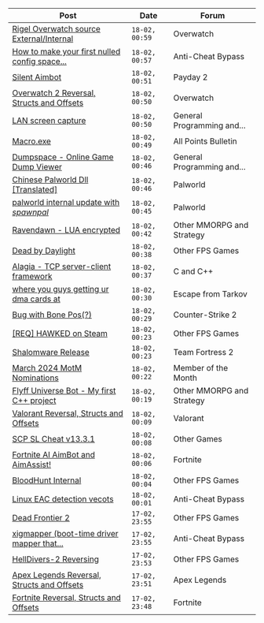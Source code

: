 |Post|Date|Forum|
|----|----|-----|
|[Rigel Overwatch source External/Internal](https://www.unknowncheats.me/forum/overwatch/623327-rigel-overwatch-source-external-internal.html)|`18-02, 00:59`|Overwatch|
|[How to make your first nulled config space...](https://www.unknowncheats.me/forum/anti-cheat-bypass/623940-nulled-config-space-pcileech-fpga-firmware-hot-vgk-bypass.html)|`18-02, 00:57`|Anti-Cheat Bypass|
|[Silent Aimbot](https://www.unknowncheats.me/forum/payday-2-a/623939-silent-aimbot.html)|`18-02, 00:51`|Payday 2|
|[Overwatch 2 Reversal, Structs and Offsets](https://www.unknowncheats.me/forum/overwatch/516727-overwatch-2-reversal-structs-offsets.html)|`18-02, 00:50`|Overwatch|
|[LAN screen capture](https://www.unknowncheats.me/forum/general-programming-and-reversing/623408-lan-screen-capture.html)|`18-02, 00:50`|General Programming and...|
|[Macro.exe](https://www.unknowncheats.me/forum/all-points-bulletin/612729-macro-exe.html)|`18-02, 00:49`|All Points Bulletin|
|[Dumpspace - Online Game Dump Viewer](https://www.unknowncheats.me/forum/general-programming-and-reversing/623386-dumpspace-online-game-dump-viewer.html)|`18-02, 00:46`|General Programming and...|
|[Chinese Palworld Dll \[Translated\]](https://www.unknowncheats.me/forum/palworld/623602-chinese-palworld-dll-translated.html)|`18-02, 00:46`|Palworld|
|[palworld internal update with *spawnpal*](https://www.unknowncheats.me/forum/palworld/623520-palworld-internal-update-spawnpal.html)|`18-02, 00:45`|Palworld|
|[Ravendawn - LUA encrypted](https://www.unknowncheats.me/forum/other-mmorpg-and-strategy/619475-ravendawn-lua-encrypted.html)|`18-02, 00:42`|Other MMORPG and Strategy|
|[Dead by Daylight](https://www.unknowncheats.me/forum/other-fps-games/178856-dead-daylight.html)|`18-02, 00:38`|Other FPS Games|
|[Alagia - TCP server-client framework](https://www.unknowncheats.me/forum/c-and-c-/623463-alagia-tcp-server-client-framework.html)|`18-02, 00:37`|C and C++|
|[where you guys getting ur dma cards at](https://www.unknowncheats.me/forum/escape-from-tarkov/622892-guys-getting-ur-dma-cards.html)|`18-02, 00:30`|Escape from Tarkov|
|[Bug with Bone Pos(?)](https://www.unknowncheats.me/forum/counter-strike-2-a/623645-bug-bone-pos.html)|`18-02, 00:29`|Counter-Strike 2|
|[\[REQ\] HAWKED on Steam](https://www.unknowncheats.me/forum/other-fps-games/623907-req-hawked-steam.html)|`18-02, 00:23`|Other FPS Games|
|[Shalomware Release](https://www.unknowncheats.me/forum/team-fortress-2-a/622431-shalomware-release.html)|`18-02, 00:23`|Team Fortress 2|
|[March 2024 MotM Nominations](https://www.unknowncheats.me/forum/member-of-the-month/623723-march-2024-motm-nominations.html)|`18-02, 00:22`|Member of the Month|
|[Flyff Universe Bot - My first C++ project](https://www.unknowncheats.me/forum/other-mmorpg-and-strategy/621182-flyff-universe-bot-project.html)|`18-02, 00:19`|Other MMORPG and Strategy|
|[Valorant Reversal, Structs and Offsets](https://www.unknowncheats.me/forum/valorant/385792-valorant-reversal-structs-offsets.html)|`18-02, 00:09`|Valorant|
|[SCP SL Cheat v13.3.1](https://www.unknowncheats.me/forum/other-games/611154-scp-sl-cheat-v13-3-1-a.html)|`18-02, 00:08`|Other Games|
|[Fortnite AI AimBot and AimAssist!](https://www.unknowncheats.me/forum/fortnite/612707-fortnite-ai-aimbot-aimassist.html)|`18-02, 00:06`|Fortnite|
|[BloodHunt Internal](https://www.unknowncheats.me/forum/other-fps-games/598136-bloodhunt-internal.html)|`18-02, 00:04`|Other FPS Games|
|[Linux EAC detection vecots](https://www.unknowncheats.me/forum/anti-cheat-bypass/623936-linux-eac-detection-vecots.html)|`18-02, 00:01`|Anti-Cheat Bypass|
|[Dead Frontier 2](https://www.unknowncheats.me/forum/other-fps-games/458678-dead-frontier-2-a.html)|`17-02, 23:55`|Other FPS Games|
|[xigmapper (boot-time driver mapper that...](https://www.unknowncheats.me/forum/anti-cheat-bypass/582055-xigmapper-boot-time-driver-mapper-loads-driver-vanguard.html)|`17-02, 23:55`|Anti-Cheat Bypass|
|[HellDivers-2 Reversing](https://www.unknowncheats.me/forum/other-fps-games/623128-helldivers-2-reversing.html)|`17-02, 23:53`|Other FPS Games|
|[Apex Legends Reversal, Structs and Offsets](https://www.unknowncheats.me/forum/apex-legends/319804-apex-legends-reversal-structs-offsets.html)|`17-02, 23:51`|Apex Legends|
|[Fortnite Reversal, Structs and Offsets](https://www.unknowncheats.me/forum/fortnite/235061-fortnite-reversal-structs-offsets.html)|`17-02, 23:48`|Fortnite|
